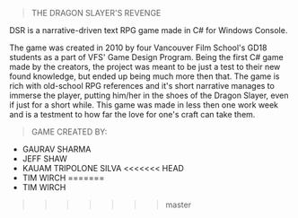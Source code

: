 > THE DRAGON SLAYER'S REVENGE

DSR is a narrative-driven text RPG game made in C# for Windows Console.

The game was created in 2010 by four Vancouver Film School's GD18 students as a part of VFS' Game Design Program.
Being the first C# game made by the creators, the project was meant to be just a test to their new found knowledge,
but ended up being much more then that. The game is rich with old-school RPG references and it's short narrative
manages to immerse the player, putting him/her in the shoes of the Dragon Slayer, even if just for a short while.
This game was made in less then one work week and is a testment to how far the love for one's craft can take them.

> GAME CREATED BY:
- GAURAV SHARMA
- JEFF SHAW
- KAUAM TRIPOLONE SILVA
<<<<<<< HEAD
- TIM WIRCH
=======
- TIM WIRCH
>>>>>>> master
